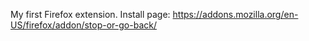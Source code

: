 My first Firefox extension.
Install page: https://addons.mozilla.org/en-US/firefox/addon/stop-or-go-back/
